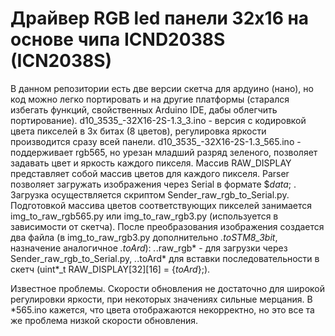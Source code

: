 # Драйвер RGB led панели 32x16 на основе чипа ICND2038S (ICN2038S)

В данном репозитории есть две версии скетча для ардуино (нано), но код можно легко портировать и на другие платформы (старался избегать функций, свойственных Arduino IDE, дабы облегчить портирование).
d10_3535_-32X16-2S-1.3_3.ino - версия с кодировкой цвета пикселей в 3х битах (8 цветов), регулировка яркости производится сразу всей панели.
d10_3535_-32X16-2S-1.3_565.ino - поддерживает rgb565, но урезан младший разряд зеленого, позволяет задавать цвет и яркость каждого пикселя.
Массив RAW_DISPLAY представляет собой массив цветов для каждого пикселя. Parser позволяет загружать изображения через Serial в формате $*data*; .
Загрузка осуществляется скриптом Sender_raw_rgb_to_Serial.py. Подготовкой массива цветов соответствующих пикселей занимается img_to_raw_rgb565.py или img_to_raw_rgb3.py (используется в зависимости от скетча). После преобразования изображения создается два файла (в img_to_raw_rgb3.py дополнительно *.toSTM8_3bit*, назначение аналогичное *.toArd*): *.*.raw_rgb* - для загрузки через Sender_raw_rgb_to_Serial.py, *.*.toArd* для вставки последовательности в скетч (uint*_t RAW_DISPLAY[32][16] = {*toArd*};).

Известное проблемы.
Скорости обновления не достаточно для широкой регулировки яркости, при некоторых значениях сильные мерцания. В *565.ino кажется, что цвета отображаются некорректно, но это все та же проблема низкой скорости обновления.
